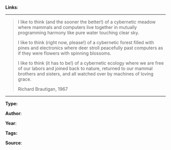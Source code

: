 **Links**:

---
>I like to think (and 
>the sooner the better!)
>of a cybernetic meadow
>where mammals and computers
>live together in mutually
>programming harmony
>like pure water
>touching clear sky.
>
>I like to think
>(right now, please!)
>of a cybernetic forest
>filled with pines and electronics
>where deer stroll peacefully
>past computers
>as if they were flowers 
>with spinning blossoms.
>
>I like to think
>(it has to be!)
>of a cybernetic ecology
>where we are free of our labors
>and joined back to nature,
>returned to our mammal
>brothers and sisters,
>and all watched over
>by machines of loving grace.
>
>Richard Brautigan, 1967

---

**Type:**

**Author**:

**Year**:

**Tags:**

**Source**:

